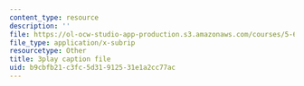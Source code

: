```yaml
---
content_type: resource
description: ''
file: https://ol-ocw-studio-app-production.s3.amazonaws.com/courses/5-60-thermodynamics-kinetics-spring-2008/b9cbfb21c3fc5d31912531e1a2cc77ac_U2BNmEnry6E.vtt
file_type: application/x-subrip
resourcetype: Other
title: 3play caption file
uid: b9cbfb21-c3fc-5d31-9125-31e1a2cc77ac
---
```

